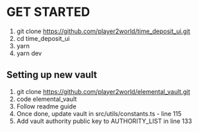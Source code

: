 # GET STARTED

1. git clone https://github.com/player2world/time_deposit_ui.git
2. cd time_deposit_ui
3. yarn
4. yarn dev

## Setting up new vault

1. git clone https://github.com/player2world/elemental_vault.git
2. code elemental_vault
3. Follow readme guide
4. Once done, update vault in src/utils/constants.ts - line 115
5. Add vault authority public key to AUTHORITY_LIST in line 133
